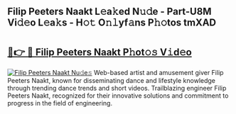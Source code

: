 ## Filip Peeters Naakt L𝚎a𝚔ed N𝚞𝚍e - Part-U8M Vi𝚍𝚎o L𝚎a𝚔s - H𝚘𝚝 O𝚗𝚕yf𝚊ns P𝚑𝚘tos tmXAD

# <h2><a href="http://kfddq2.oniu.top/?m=Filip+Peeters+Naakt">🔗👉 🔴 Filip Peeters Naakt P𝚑ot𝚘𝚜 V𝚒d𝚎o</a></h2>

[![Filip Peeters Naakt Nu𝚍e𝚜](https://i.imgur.com/0qMVB7G.gif)](http://kfddq2.oniu.top/?m=Filip+Peeters+Naakt)
Web-based artist and amusement giver Filip Peeters Naakt, known for disseminating dance and lifestyle knowledge through trending dance trends and short videos. Trailblazing engineer Filip Peeters Naakt, recognized for their innovative solutions and commitment to progress in the field of engineering.  
